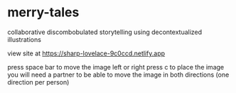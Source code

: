 # merry-tales
collaborative discombobulated storytelling using decontextualized illustrations

view site at 
https://sharp-lovelace-9c0ccd.netlify.app

press space bar to move the image left or right
press c to place the image
you will need a partner to be able to move the image in both directions (one direction per person)
